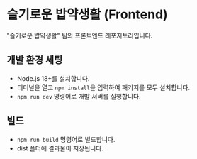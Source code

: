 # 슬기로운 밥약생활 (Frontend)

"슬기로운 밥약생활" 팀의 프론트엔드 레포지토리입니다.

## 개발 환경 세팅

-   Node.js 18+를 설치합니다.
-   터미널을 열고 `npm install`을 입력하여 패키지를 모두 설치합니다.
-   `npm run dev` 명령어로 개발 서버를 실행합니다.

## 빌드

-   `npm run build` 명령어로 빌드합니다.
-   dist 폴더에 결과물이 저장됩니다.
